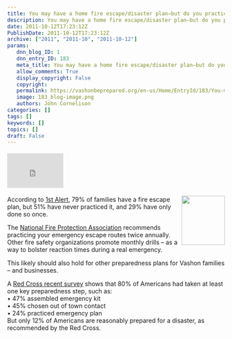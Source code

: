```yaml
---
title: You may have a home fire escape/disaster plan–but do you practice it?!
description: You may have a home fire escape/disaster plan–but do you practice it?!
date: 2011-10-12T17:23:12Z
PublishDate: 2011-10-12T17:23:12Z
archive: ["2011", "2011-10", "2011-10-12"]
params:
   dnn_blog_ID: 1
   dnn_entry_ID: 183
   meta_title: You may have a home fire escape/disaster plan–but do you practice it?!
   allow_comments: True
   display_copyright: False
   copyright: 
   permalink: https://vashonbeprepared.org/en-us/Home/EntryId/183/You-may-have-a-home-fire-escape-disaster-plan-ndash-but-do-you-practice-it
   image: 183_blog-image.png
   authors: John Cornelison
categories: []
tags: []
keywords: []
topics: []
draft: False
---
```


<div class="wlWriterHeaderFooter" style="float:none; margin:0px; padding:4px 0px 4px 0px;"><iframe src="http://www.facebook.com/widgets/like.php?href=http://vashoneoc.org/Blogs/VashonPreparedness/tabid/164/EntryId/183/You-may-have-a-home-fire-escape-plan-ndash-but-do-you-practice-it.aspx" scrolling="no" frameborder="0" style="border:none; width:130px; height:80px"></iframe></div><p><a href="http://www.nfpa.org/" target="_blank"><img style="display: inline; float: right" alt="" align="right" src="http://upload.wikimedia.org/wikipedia/en/thumb/c/c6/NFPA_logo.svg/100px-NFPA_logo.svg.png" width="100" height="114" /></a>According to <a href="http://www.upi.com/Health_News/2011/10/12/US-homes-do-fire-plan-but-not-drills/UPI-48471318399203/?spt=hs&amp;or=hn" target="_blank">1st Alert</a>, 79% of families have a fire escape plan, but 51% have never practiced it, and 29% have only done so once. </p>  <p>The <a href="http://www.nfpa.org/" target="_blank">National Fire Protection Association</a> recommends practicing your emergency escape routes twice annually. Other fire safety organizations promote monthly drills – as a way to bolster reaction times during a real emergency.</p>  <p>This likely should also hold for other preparedness plans for Vashon families – and businesses.</p>  <p>A <a href="http://www.redcross.org/www-files/Documents/GovernmentRelations/09Oct01DeFrancisTestimony.pdf" target="_blank">Red Cross recent survey</a> shows that 80% of Americans had taken at least one key preparedness step, such as:    <br />• 47% assembled emergency kit    <br />• 45% chosen out of town contact    <br />• 24% practiced emergency plan    <br />But only 12% of Americans are reasonably prepared for a disaster, as recommended by the Red Cross.</p>
